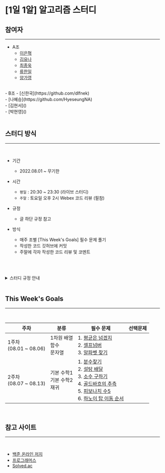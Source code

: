 # [1일 1알] 알고리즘 스터디

## 참여자
---
- A조
    - [이은혁](https://github.com/itmakesmesoft)</br>
    - [김유나]()</br>
    - [최종욱]()</br>
    - [류한일]()</br>
    - [양가영]()</br>
</br>
- B조
    - [신한국](https://github.com/dlfnek)</br>
    - [나혜승](https://github.com/HyeseungNA)</br>
    - [김현서]()</br>
    - [박현영]()</br>
</br>

## 스터디 방식
---
</br>

- 기간
    - 2022.08.01 ~ 무기한
- 시간
    - `평일` : 20:30 ~ 23:30 (라이브 스터디)
    - `주말` : 토요일 오후 2시 Webex 코드 리뷰 (필참)
- 규정
    - 글 하단 규정 참고

- 방식
    - 매주 조별 [This Week's Goals] 필수 문제 풀기
    - 작성한 코드 깃허브에 커밋
    - 주말에 각자 작성한 코드 리뷰 및 코멘트
</br>
</br>
</br>
<details>
<summary>스터디 규정 안내</summary>
<div markdown="1">
- 경고 3회 시 퇴출</br>
- 매월 1일 경고 리셋</br>
- 라이브 스터디 무단 결석 : 경고 1회 </br>
- 코드리뷰 무단 결석 : 경고 1회 및 벌칙 코드 작성</br>
* 부득이한 사정으로 라이브 스터디 참석 불가능한 경우 오후 6시 까지 미리 공지</br>
* 부득이한 사정으로 코드리뷰 참석 불가능한 경우 전일 오후 6시 까지 미리 공지</br></br>
</div>
</details>
</br>

## This Week's Goals
---
</br>

|주차|분류|필수 문제|선택문제|
|----|---|---|---|
|1주차<br/>(08.01 ~ 08.06)|1차원 배열 <br/> 함수 <br/> 문자열 <br/> |1. [평균은 넘겠지](https://www.acmicpc.net/problem/4344)<br/> 2. [셀프넘버](https://www.acmicpc.net/problem/4673) <br/> 3. [알파벳 찾기](https://www.acmicpc.net/problem/10809)||
|2주차<br/>(08.07 ~ 08.13)|기본 수학1 <br/> 기본 수학2 <br/> 재귀<br/> |1. [분수찾기](https://www.acmicpc.net/problem/1193)<br/> 2. [설탕 배달](https://www.acmicpc.net/problem/2839)<br/> 3. [소수 구하기](https://www.acmicpc.net/problem/1929)<br/> 4. [골드바흐의 추측](https://www.acmicpc.net/problem/9020)<br/> 5. [피보나치 수5](https://www.acmicpc.net/problem/10870)<br/> 6. [하노이 탑 이동 순서](https://www.acmicpc.net/problem/11729)<br/>||

</br>

## 참고 사이트
---
</br>

- [백준 온라인 저지](https://www.acmicpc.net/step)
- [프로그래머스](https://school.programmers.co.kr/learn/challenges)
- [Solved.ac](https://solved.ac/problems/level)
